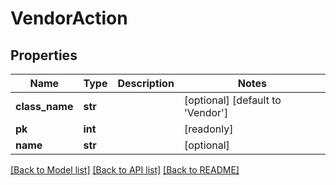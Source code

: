 # VendorAction

## Properties
Name | Type | Description | Notes
------------ | ------------- | ------------- | -------------
**class_name** | **str** |  | [optional] [default to 'Vendor']
**pk** | **int** |  | [readonly] 
**name** | **str** |  | [optional] 

[[Back to Model list]](../README.md#documentation-for-models) [[Back to API list]](../README.md#documentation-for-api-endpoints) [[Back to README]](../README.md)


